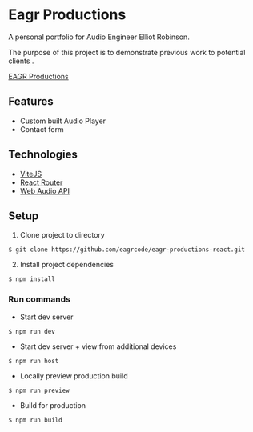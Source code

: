 # Eagr Productions

A personal portfolio for Audio Engineer Elliot Robinson.

The purpose of this project is to demonstrate previous work to potential clients .

[EAGR Productions](https://eagrproductions.netlify.app/ "EAGR Productions")

## Features

- Custom built Audio Player
- Contact form

## Technologies

- [ViteJS](https://vitejs.dev/ "ViteJS")
- [React Router](https://reactrouter.com/en/main/components/routes "React Router")
- [Web Audio API](https://developer.mozilla.org/en-US/docs/Web/API/Web_Audio_API "Web Audio API")

## Setup

1. Clone project to directory

```console
$ git clone https://github.com/eagrcode/eagr-productions-react.git
```

2. Install project dependencies

```console
$ npm install
```

### Run commands

- Start dev server

```console
$ npm run dev
```

- Start dev server + view from additional devices

```console
$ npm run host
```

- Locally preview production build

```console
$ npm run preview
```

- Build for production

```console
$ npm run build
```
